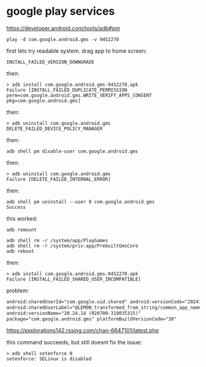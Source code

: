 # google play services

https://developer.android.com/tools/adb#pm

~~~
play -d com.google.android.gms -v 9452270
~~~

first lets try readable system. drag app to home screen:

~~~
INSTALL_FAILED_VERSION_DOWNGRADE
~~~

then:

~~~
> adb install com.google.android.gms-9452270.apk
Failure [INSTALL_FAILED_DUPLICATE_PERMISSION
perm=com.google.android.gms.WRITE_VERIFY_APPS_CONSENT
pkg=com.google.android.gms]
~~~

then:

~~~
> adb uninstall com.google.android.gms
DELETE_FAILED_DEVICE_POLICY_MANAGER
~~~

then:

~~~
adb shell pm disable-user com.google.android.gms
~~~

then:

~~~
> adb uninstall com.google.android.gms
Failure [DELETE_FAILED_INTERNAL_ERROR]
~~~

then:

~~~
adb shell pm uninstall --user 0 com.google.android.gms
Success
~~~

this worked:

~~~
adb remount

adb shell rm -r /system/app/PlayGames
adb shell rm -r /system/priv-app/PrebuiltGmsCore
adb reboot
~~~

then:

~~~
> adb install com.google.android.gms-9452270.apk
Failure [INSTALL_FAILED_SHARED_USER_INCOMPATIBLE]
~~~

problem:

~~~xml
android:sharedUserId="com.google.uid.shared" android:versionCode="202414013"
android:sharedUserLabel="@LEMON_transformed_from_string/common_app_name"
android:versionName="20.24.14 (020700-319035315)"
package="com.google.android.gms" platformBuildVersionCode="30"
~~~

https://explorations142.rssing.com/chan-6647101/latest.php

this command succeeds, but still doesnt fix the issue:

~~~
> adb shell setenforce 0
setenforce: SELinux is disabled
~~~

